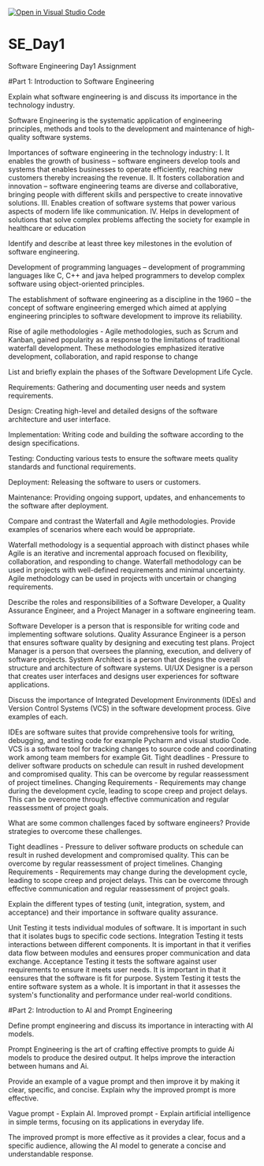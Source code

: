 [![Open in Visual Studio Code](https://classroom.github.com/assets/open-in-vscode-2e0aaae1b6195c2367325f4f02e2d04e9abb55f0b24a779b69b11b9e10269abc.svg)](https://classroom.github.com/online_ide?assignment_repo_id=16949366&assignment_repo_type=AssignmentRepo)
# SE_Day1
Software Engineering Day1 Assignment

#Part 1: Introduction to Software Engineering

Explain what software engineering is and discuss its importance in the technology industry.

Software Engineering is the systematic application of engineering principles, methods and tools to the development and maintenance of high-quality software systems.

Importances of software engineering in the technology industry:
I.	It enables the growth of business – software engineers develop tools and systems that enables businesses to operate efficiently, reaching new customers thereby increasing the revenue.
II.	It fosters collaboration and innovation – software engineering teams are diverse and collaborative, bringing people with different skills and perspective to create innovative solutions.
III.	Enables creation of software systems that power various aspects of modern life like communication.
IV.	Helps in development of solutions that solve complex problems affecting the society for example in healthcare or education


Identify and describe at least three key milestones in the evolution of software engineering.

Development of programming languages – development of programming languages like C, C++ and java helped programmers to develop complex software using object-oriented principles.

The establishment of software engineering as a discipline in the 1960 – the concept of software engineering emerged which aimed at applying engineering principles to software development to improve its reliability.

Rise of agile methodologies - Agile methodologies, such as Scrum and Kanban, gained popularity as a response to the limitations of traditional waterfall development. These methodologies emphasized iterative development, collaboration, and rapid response to change


List and briefly explain the phases of the Software Development Life Cycle.

Requirements: Gathering and documenting user needs and system requirements.

Design: Creating high-level and detailed designs of the software architecture and user interface.

Implementation: Writing code and building the software according to the design specifications.

Testing: Conducting various tests to ensure the software meets quality standards and functional requirements.

Deployment: Releasing the software to users or customers.

Maintenance: Providing ongoing support, updates, and enhancements to the software after deployment.

Compare and contrast the Waterfall and Agile methodologies. Provide examples of scenarios where each would be appropriate.

Waterfall methodology is a sequential approach with distinct phases while Agile is an iterative and incremental approach focused on flexibility, collaboration, and responding to change.
Waterfall methodology can be used in projects with well-defined requirements and minimal uncertainty.
Agile methodology can be used in projects with uncertain or changing requirements.

Describe the roles and responsibilities of a Software Developer, a Quality Assurance Engineer, and a Project Manager in a software engineering team.

Software Developer is a person that is responsible for writing code and implementing software solutions.
Quality Assurance Engineer is a person that  ensures software quality by designing and executing test plans.
Project Manager is a person that oversees the planning, execution, and delivery of software projects.
System Architect is a person that designs the overall structure and architecture of software systems.
UI/UX Designer is a person that creates user interfaces and designs user experiences for software applications.

Discuss the importance of Integrated Development Environments (IDEs) and Version Control Systems (VCS) in the software development process. Give examples of each.

IDEs are software suites that provide comprehensive tools for writing, debugging, and testing code for example Pycharm and visual studio Code.
VCS is a software tool for tracking changes to source code and coordinating work among team members for example Git.
Tight deadlines - Pressure to deliver software products on schedule can result in rushed development and compromised quality. This can be overcome by regular reassessment of project timelines. 
Changing Requirements - Requirements may change during the development cycle, leading to scope creep and project delays. This can be overcome through effective communication and regular reassessment of project goals.

What are some common challenges faced by software engineers? Provide strategies to overcome these challenges.

Tight deadlines - Pressure to deliver software products on schedule can result in rushed development and compromised quality. This can be overcome by regular reassessment of project timelines. 
Changing Requirements - Requirements may change during the development cycle, leading to scope creep and project delays. This can be overcome through effective communication and regular reassessment of project goals.


Explain the different types of testing (unit, integration, system, and acceptance) and their importance in software quality assurance.

Unit Testing it tests individual modules of software. It is important in such that it isolates bugs to specific code sections.
Integration Testing it tests interactions between different components. It is important in that it verifies data flow between modules and eensures proper communication and data exchange.
Acceptance Testing it tests the software against user requirements to ensure it meets user needs. It is important in that it  eensures that the software is fit for purpose.
System Testing it tests  the entire software system as a whole. It is important in that it assesses the system's functionality and performance under real-world conditions.


#Part 2: Introduction to AI and Prompt Engineering


Define prompt engineering and discuss its importance in interacting with AI models.

Prompt Engineering is the art of crafting effective prompts to guide Ai models to produce the desired output.
It helps improve the interaction between humans and Ai.

Provide an example of a vague prompt and then improve it by making it clear, specific, and concise. Explain why the improved prompt is more effective.

Vague prompt - Explain AI. 
Improved prompt - Explain artificial intelligence in simple terms, focusing on its applications in everyday life.

The improved prompt is more effective as it provides a clear, focus and a specific audience, allowing the AI model to generate a concise and understandable response.